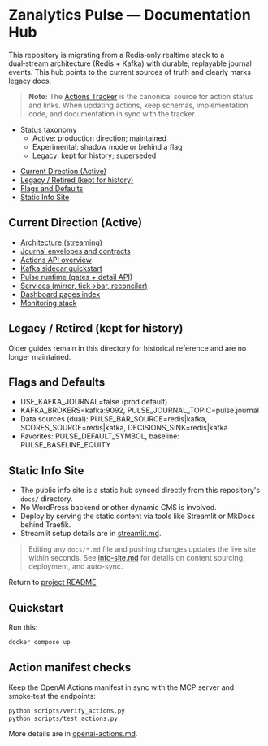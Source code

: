 Zanalytics Pulse — Documentation Hub
===================================

This repository is migrating from a Redis‑only realtime stack to a dual‑stream
architecture (Redis + Kafka) with durable, replayable journal events. This hub
points to the current sources of truth and clearly marks legacy docs.

> **Note:** The [Actions Tracker](actions-tracker.md) is the canonical source for action status and links. When updating actions, keep schemas, implementation code, and documentation in sync with the tracker.

- Status taxonomy
  - Active: production direction; maintained
  - Experimental: shadow mode or behind a flag
  - Legacy: kept for history; superseded

<!-- TOC -->
- [Current Direction (Active)](#current-direction-active)
- [Legacy / Retired (kept for history)](#legacy-retired-kept-for-history)
- [Flags and Defaults](#flags-and-defaults)
- [Static Info Site](#static-info-site)
<!-- /TOC -->

Current Direction (Active)
--------------------------

- [Architecture (streaming)](architecture_pulse_streaming.md)
- [Journal envelopes and contracts](journal_envelopes.md)
- [Actions API overview](ACTIONS_API_OVERVIEW.md)
- [Kafka sidecar quickstart](../ops/kafka/quickstart.md)
- [Pulse runtime (gates + detail API)](../backend/django/app/nexus/pulse/README.md)
- [Services (mirror, tick→bar, reconciler)](../services/README.md)
- [Dashboard pages index](../dashboard/pages/README.md)
- [Monitoring stack](monitoring.md)

Legacy / Retired (kept for history)
-----------------------------------

Older guides remain in this directory for historical reference and are no longer maintained.

Flags and Defaults
------------------

- USE_KAFKA_JOURNAL=false (prod default)
- KAFKA_BROKERS=kafka:9092, PULSE_JOURNAL_TOPIC=pulse.journal
- Data sources (dual): PULSE_BAR_SOURCE=redis|kafka, SCORES_SOURCE=redis|kafka, DECISIONS_SINK=redis|kafka
- Favorites: PULSE_DEFAULT_SYMBOL, baseline: PULSE_BASELINE_EQUITY


Static Info Site
----------------

- The public info site is a static hub synced directly from this repository's `docs/` directory.
- No WordPress backend or other dynamic CMS is involved.
- Deploy by serving the static content via tools like Streamlit or MkDocs behind Traefik.
- Streamlit setup details are in [streamlit.md](streamlit.md).

> Editing any `docs/*.md` file and pushing changes updates the live site within seconds. See [info-site.md](info-site.md) for details on content sourcing, deployment, and auto-sync.

Return to [project README](../README.md)


## Quickstart

Run this:

```bash
docker compose up
```

## Action manifest checks

Keep the OpenAI Actions manifest in sync with the MCP server and smoke‑test the endpoints:

```bash
python scripts/verify_actions.py
python scripts/test_actions.py
```

More details are in [openai-actions.md](openai-actions.md).
